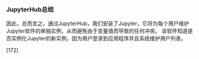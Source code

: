 ### JupyterHub总结

因此，总而言之，通过JupyterHub，我们安装了Jupyter，它将为每个用户维护Jupyter软件的单独实例，从而避免由于变量值而导致的任何冲突。 该软件知道是否实例化Jupyter的新实例，因为用户登录到应用程序并且系统维护用户列表。
 

[172]